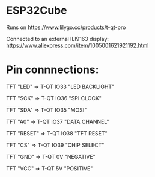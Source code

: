 # ESP32Cube

Runs on https://www.lilygo.cc/products/t-qt-pro

Connected to an external ILI9163 display: https://www.aliexpress.com/item/1005001621921192.html

# Pin connnections:

TFT "LED" => T-QT IO33 "LED BACKLIGHT"

TFT "SCK" => T-QT IO36 "SPI CLOCK"

TFT "SDA" => T-QT IO35 "MOSI"

TFT "A0" => T-QT IO37 "DATA CHANNEL"

TFT "RESET" => T-QT IO38 "TFT RESET"

TFT "CS" => T-QT IO39 "CHIP SELECT"

TFT "GND" => T-QT 0V "NEGATIVE"

TFT "VCC" => T-QT 5V "POSITIVE"

